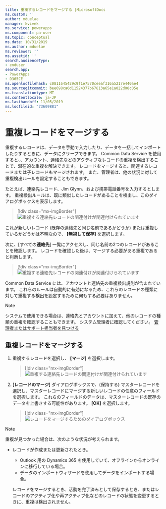 ```yaml
---
title: 重複するレコードをマージする |MicrosoftDocs
ms.custom: ''
author: mduelae
manager: kvivek
ms.service: powerapps
ms.component: pa-user
ms.topic: conceptual
ms.date: 10/31/2019
ms.author: mduelae
ms.reviewer: ''
ms.assetid: ''
search.audienceType:
- enduser
search.app:
- PowerApps
- D365CE
ms.openlocfilehash: c0811645429c9f1e7570ceeaf316a5217e440ae4
ms.sourcegitcommit: bee698ca0d11524377b67813a65e1a022d08c05e
ms.translationtype: MT
ms.contentlocale: ja-JP
ms.lasthandoff: 11/05/2019
ms.locfileid: "73609881"
---
```

# <a name="merge-duplicate-records"></a>重複レコードをマージする 

重複するレコードは、データを手動で入力したり、データを一括してインポートしたりするときに、データにクリープできます。 Common Data Service を使用すると、、アカウント、連絡先などのアクティブなレコードの重複を検出することで、潜在的な重複を解決できます。 レコードをマージすると、関連するレコードまたは子レコードもマージされます。 また、管理者は、他の状況に対して重複検出ルールを設定することもできます。  
  
たとえば、連絡先レコード、Jim Glynn、および携帯電話番号を入力するとします。  重複検出ルールは、既に類似したレコードがあることを検出し、このダイアログボックスを表示します。  
  
 > [!div class="mx-imgBorder"] 
 > ![重複する連絡先レコードの関連付けが関連付けられています](media/duplicates-detected.png "重複する連絡先レコードの関連付けが関連付けられています")  
  
 これが新しいレコード (既存の連絡先と同じ名前であるかどうか) または重複しているかどうかは不明なので、 **[無視して保存]** を選択します。  
  
 次に、[すべての**連絡先**] 一覧にアクセスし、同じ名前の2つのレコードがあることを確認します。 レコードを確認した後は、マージする必要がある重複であると判断します。  
 
 > [!div class="mx-imgBorder"] 
 > ![重複する連絡先レコードの関連付けが関連付けられています](media/duplicates-detected_1.png "重複する連絡先レコードの関連付けが関連付けられています")  
 
Common Data Service には、アカウントと連絡先の重複検出規則が含まれています。 これらのルールは自動的に有効になるため、これらのレコードの種類に対して重複する検出を設定するために何もする必要はありません。  
  
> [!NOTE]
>  システムで使用できる場合は、連絡先とアカウントに加えて、他のレコードの種類の重複を確認することもできます。 システム管理者に確認してください。 [管理者またはサポート担当者を見つける](find-admin.md)  
  
## <a name="merge-duplicate-records"></a>重複レコードをマージする  
  
1. 重複するレコードを選択し、 **[マージ]** を選択します。  
  
   > [!div class="mx-imgBorder"] 
   > ![重複する連絡先レコードの関連付けが関連付けられています](media/duplicates-detected_2.png "重複する連絡先レコードの関連付けが関連付けられています")  
  
2. **[レコードのマージ]** ダイアログボックスで、(保持する) マスターレコードを選択し、マスターレコードにマージする新しいレコードの任意のフィールドを選択します。 これらのフィールドのデータは、マスターレコードの既存のデータを上書きする可能性があります。 **[OK]** を選択します。  
  
     
   > [!div class="mx-imgBorder"] 
   > ![レコードをマージするためのダイアログボックス](media/merge-records-dialog.png "レコードをマージするためのダイアログボックス")  
  
> [!NOTE]
>  重複が見つかった場合は、次のような状況が考えられます。  
> 
> - レコードが作成または更新されたとき。  
>   - Outlook 用の Dynamics 365 を使用していて、オフラインからオンラインに移行している場合。  
>   - データのインポートウィザードを使用してデータをインポートする場合。  
> 
>   レコードをマージするとき、活動を完了済みとして保存するとき、またはレコードのアクティブ化や再アクティブ化などのレコードの状態を変更するときに、重複は検出されません。  
